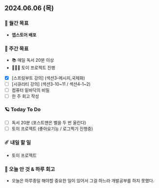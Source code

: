 ## 2024.06.06 (목)

### 🚀 월간 목표

- **앱스토어 배포**
  <br/>

### 💫 주간 목표

- 📚 매일 독서 20분 이상
- 🦹🏻‍♀️ 토이 프로젝트 진행
- [x] [스프링부트 강의] (섹션3-메시지,국제화)
- [ ] [시큐리티 강의] (섹션3-10~11 / 섹션4-1~2)
- [ ] 컴퓨터 밑바닥의 비밀
- [ ] 한 주 회고 작성
  <br/>

### 🪐 Today To Do

- [ ] 독서 20분 (포스트맨은 벨을 두 번 울린다)
- [ ] 토이 프로젝트 (좋아요기능 / 로그찍기 진행중)
  <br/>

### ☄️ 내일 할 일

- 토이 프로젝트
  <br/>

### 👾 오늘 안 것 & 하루 회고

- 오늘은 하루종일 해야할 중요한 일이 있어서 그걸 하느라 개발공부를 하지 못했다. 